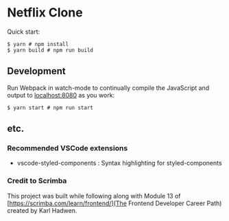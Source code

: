 # Netflix Clone

Quick start:

```
$ yarn # npm install
$ yarn build # npm run build
```

## Development

Run Webpack in watch-mode to continually compile the JavaScript and output to [localhost:8080](http://localhost:8080/) as you work:

```
$ yarn start # npm run start
```

## etc.

### Recommended VSCode extensions
- vscode-styled-components : Syntax highlighting for styled-components

### Credit to Scrimba
This project was built while following along with Module 13 of [https://scrimba.com/learn/frontend/](The Frontend Developer Career Path) created by Karl Hadwen.
